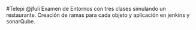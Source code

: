 #Telepi
@jfuli
Examen de Entornos con tres clases simulando un restaurante.
Creación de ramas para cada objeto y aplicación en jenkins y sonarQube.